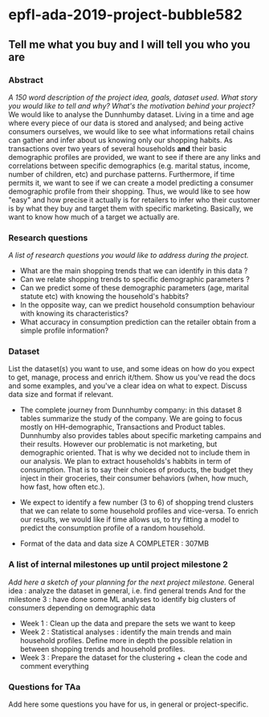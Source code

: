 # epfl-ada-2019-project-bubble582

## Tell me what you buy and I will tell you who you are

### Abstract
*A 150 word description of the project idea, goals, dataset used. What story you would like to tell and why? What's the motivation behind your project?*
We would like to analyse the Dunnhumby dataset. Living in a time and age where every piece of our data is stored and analysed; and being active consumers ourselves, we would like to see what informations retail chains can gather and infer about us knowing only our shopping habits. As transactions over two years of several households **and** their basic demographic profiles are provided, we want to see if there are any links and correlations between specific demographics (e.g. marital status, income, number of children, etc) and purchase patterns. Furthermore, if time permits it, we want to see if we can create a model predicting a consumer demographic profile from their shopping. Thus, we would like to see how "easy" and how precise it actually is for retailers to infer who their customer is by what they buy and target them with specific marketing. Basically, we want to know how much of a target we actually are. 

### Research questions
*A list of research questions you would like to address during the project.*
- What are the main shopping trends that we can identify in this data ? 
- Can we relate shopping trends to specific demographic parameters ? 
- Can we predict some of these demographic parameters (age, marital statute etc) with knowing the household's habbits? 
- In the opposite way, can we predict household consumption behaviour with knowing its characteristics?
- What accuracy in consumption prediction can the retailer obtain from a simple profile information? 

### Dataset
List the dataset(s) you want to use, and some ideas on how do you expect to get, manage, process and enrich it/them. Show us you've read the docs and some examples, and you've a clear idea on what to expect. Discuss data size and format if relevant.
-  The complete journey from Dunnhumby company: in this dataset 8 tables summarize the study of the company. We are going to focus mostly on HH-demographic, Transactions and Product tables. Dunnhumby also provides tables about specific marketing campains and their results. However our problematic is not marketing, but demographic oriented. That is why we decided not to include them in our analysis. We plan to extract households's habbits in term of consumption. That is to say their choices  of products, the budget they inject in their groceries, their consumer behaviors (when, how much, how fast, how often etc.). 

- We expect to identify a few number (3 to 6) of shopping trend clusters that we can relate to some household profiles and vice-versa. To enrich our results, we would like if time allows us, to try fitting a model to predict the consumption profile of a random household. 

- Format of the data and data size A COMPLETER : 307MB


### A list of internal milestones up until project milestone 2
*Add here a sketch of your planning for the next project milestone.*
General idea : analyze the dataset in general, i.e. find general trends
And for the milestone 3 : have done some ML analyses to identify big clusters of consumers depending on demographic data 
- Week 1 : Clean up the data and prepare the sets we want to keep
- Week 2 : Statistical analyses : identify the main trends and main household profiles. Define more in depth the possible relation in between shopping trends and household profiles.
- Week 3 : Prepare the dataset for the clustering + clean the code and comment everything

### Questions for TAa
Add here some questions you have for us, in general or project-specific.

